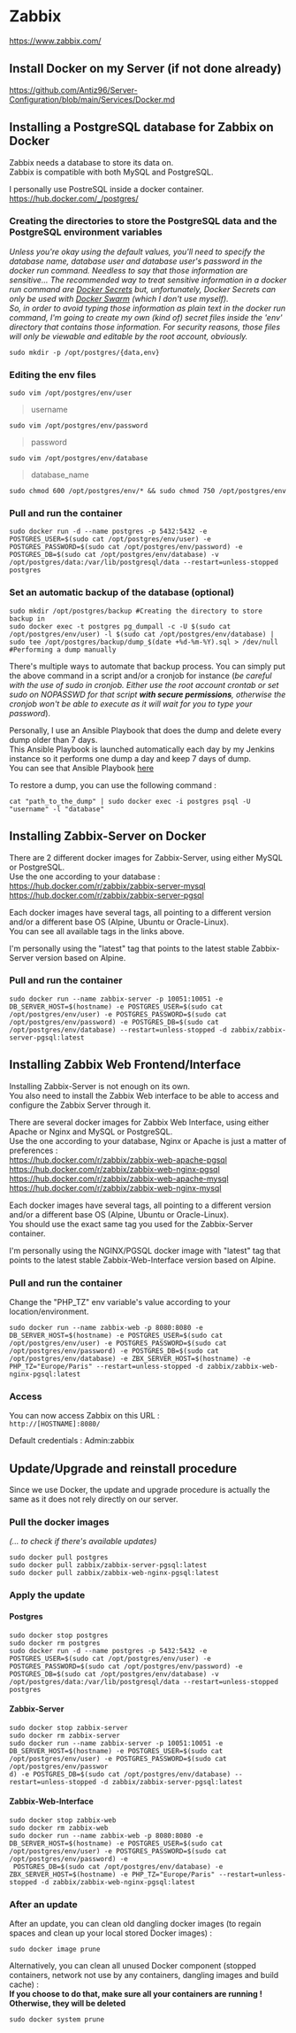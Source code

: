 # Zabbix

https://www.zabbix.com/

## Install Docker on my Server (if not done already)

https://github.com/Antiz96/Server-Configuration/blob/main/Services/Docker.md

## Installing a PostgreSQL database for Zabbix on Docker

Zabbix needs a database to store its data on.  
Zabbix is compatible with both MySQL and PostgreSQL.  
  
I personally use PostreSQL inside a docker container.
https://hub.docker.com/_/postgres/

### Creating the directories to store the PostgreSQL data and the PostgreSQL environment variables

*Unless you're okay using the default values, you'll need to specify the database name, database user and database user's password in the docker run command. Needless to say that those information are sensitive... The recommended way to treat sensitive information in a docker run command are [Docker Secrets](https://docs.docker.com/engine/swarm/secrets/) but, unfortunately, Docker Secrets can only be used with [Docker Swarm](https://www.sumologic.com/glossary/docker-swarm/) (which I don't use myself).*   
*So, in order to avoid typing those information as plain text in the docker run command, I'm going to create my own (kind of) secret files inside the 'env' directory that contains those information. For security reasons, those files will only be viewable and editable by the root account, obviously.*  

```
sudo mkdir -p /opt/postgres/{data,env}
```

### Editing the env files

```
sudo vim /opt/postgres/env/user
```
> username  
    
```
sudo vim /opt/postgres/env/password
```
> password  
  
```
sudo vim /opt/postgres/env/database
```
> database_name  

```
sudo chmod 600 /opt/postgres/env/* && sudo chmod 750 /opt/postgres/env
```

### Pull and run the container

```
sudo docker run -d --name postgres -p 5432:5432 -e POSTGRES_USER=$(sudo cat /opt/postgres/env/user) -e POSTGRES_PASSWORD=$(sudo cat /opt/postgres/env/password) -e POSTGRES_DB=$(sudo cat /opt/postgres/env/database) -v /opt/postgres/data:/var/lib/postgresql/data --restart=unless-stopped postgres
```

### Set an automatic backup of the database (optional) 

```
sudo mkdir /opt/postgres/backup #Creating the directory to store backup in
sudo docker exec -t postgres pg_dumpall -c -U $(sudo cat /opt/postgres/env/user) -l $(sudo cat /opt/postgres/env/database) | sudo tee /opt/postgres/backup/dump_$(date +%d-%m-%Y).sql > /dev/null #Performing a dump manually
```

There's multiple ways to automate that backup process. You can simply put the above command in a script and/or a cronjob for instance (*be careful with the use of sudo in cronjob. Either use the root account crontab or set sudo on NOPASSWD for that script **with secure permissions**, otherwise the cronjob won't be able to execute as it will wait for you to type your password*).  
  
Personally, I use an Ansible Playbook that does the dump and delete every dump older than 7 days.  
This Ansible Playbook is launched automatically each day by my Jenkins instance so it performs one dump a day and keep 7 days of dump.  
You can see that Ansible Playbook [here](https://github.com/Antiz96/Server-Configuration/blob/main/Ansible-Playbooks/server/roles/dump_zabbix_db/tasks/main.yml)  
  
To restore a dump, you can use the following command :

```
cat "path_to_the_dump" | sudo docker exec -i postgres psql -U "username" -l "database"
```

## Installing Zabbix-Server on Docker

There are 2 different docker images for Zabbix-Server, using either MySQL or PostgreSQL.  
Use the one according to your database :  
https://hub.docker.com/r/zabbix/zabbix-server-mysql  
https://hub.docker.com/r/zabbix/zabbix-server-pgsql  
  
Each docker images have several tags, all pointing to a different version and/or a different base OS (Alpine, Ubuntu or Oracle-Linux).  
You can see all available tags in the links above.  
  
I'm personally using the "latest" tag that points to the latest stable Zabbix-Server version based on Alpine.  

### Pull and run the container 

```
sudo docker run --name zabbix-server -p 10051:10051 -e DB_SERVER_HOST=$(hostname) -e POSTGRES_USER=$(sudo cat /opt/postgres/env/user) -e POSTGRES_PASSWORD=$(sudo cat /opt/postgres/env/password) -e POSTGRES_DB=$(sudo cat /opt/postgres/env/database) --restart=unless-stopped -d zabbix/zabbix-server-pgsql:latest
```

## Installing Zabbix Web Frontend/Interface

Installing Zabbix-Server is not enough on its own.  
You also need to install the Zabbix Web interface to be able to access and configure the Zabbix Server through it.  
  
There are several docker images for Zabbix Web Interface, using either Apache or Nginx and MySQL or PostgreSQL.  
Use the one according to your database, Nginx or Apache is just a matter of preferences :   
https://hub.docker.com/r/zabbix/zabbix-web-apache-pgsql  
https://hub.docker.com/r/zabbix/zabbix-web-nginx-pgsql  
https://hub.docker.com/r/zabbix/zabbix-web-apache-mysql  
https://hub.docker.com/r/zabbix/zabbix-web-nginx-mysql  
  
Each docker images have several tags, all pointing to a different version and/or a different base OS (Alpine, Ubuntu or Oracle-Linux).  
You should use the exact same tag you used for the Zabbix-Server container.  
  
I'm personally using the NGINX/PGSQL docker image with "latest" tag that points to the latest stable Zabbix-Web-Interface version based on Alpine.  

### Pull and run the container

Change the "PHP_TZ" env variable's value according to your location/environment.

```
sudo docker run --name zabbix-web -p 8080:8080 -e DB_SERVER_HOST=$(hostname) -e POSTGRES_USER=$(sudo cat /opt/postgres/env/user) -e POSTGRES_PASSWORD=$(sudo cat /opt/postgres/env/password) -e POSTGRES_DB=$(sudo cat /opt/postgres/env/database) -e ZBX_SERVER_HOST=$(hostname) -e PHP_TZ="Europe/Paris" --restart=unless-stopped -d zabbix/zabbix-web-nginx-pgsql:latest
```

### Access

You can now access Zabbix on this URL :  
`http://[HOSTNAME]:8080/`

Default credentials : Admin:zabbix

## Update/Upgrade and reinstall procedure

Since we use Docker, the update and upgrade procedure is actually the same as it does not rely directly on our server.  

### Pull the docker images 

*(... to check if there's available updates)*  

```
sudo docker pull postgres
sudo docker pull zabbix/zabbix-server-pgsql:latest
sudo docker pull zabbix/zabbix-web-nginx-pgsql:latest 
```

### Apply the update

#### Postgres

```
sudo docker stop postgres
sudo docker rm postgres
sudo docker run -d --name postgres -p 5432:5432 -e POSTGRES_USER=$(sudo cat /opt/postgres/env/user) -e POSTGRES_PASSWORD=$(sudo cat /opt/postgres/env/password) -e POSTGRES_DB=$(sudo cat /opt/postgres/env/database) -v /opt/postgres/data:/var/lib/postgresql/data --restart=unless-stopped postgres
```

#### Zabbix-Server

```
sudo docker stop zabbix-server
sudo docker rm zabbix-server
sudo docker run --name zabbix-server -p 10051:10051 -e DB_SERVER_HOST=$(hostname) -e POSTGRES_USER=$(sudo cat /opt/postgres/env/user) -e POSTGRES_PASSWORD=$(sudo cat /opt/postgres/env/passwor
d) -e POSTGRES_DB=$(sudo cat /opt/postgres/env/database) --restart=unless-stopped -d zabbix/zabbix-server-pgsql:latest
```

#### Zabbix-Web-Interface

```
sudo docker stop zabbix-web
sudo docker rm zabbix-web
sudo docker run --name zabbix-web -p 8080:8080 -e DB_SERVER_HOST=$(hostname) -e POSTGRES_USER=$(sudo cat /opt/postgres/env/user) -e POSTGRES_PASSWORD=$(sudo cat /opt/postgres/env/password) -e
 POSTGRES_DB=$(sudo cat /opt/postgres/env/database) -e ZBX_SERVER_HOST=$(hostname) -e PHP_TZ="Europe/Paris" --restart=unless-stopped -d zabbix/zabbix-web-nginx-pgsql:latest
```

### After an update 

After an update, you can clean old dangling docker images (to regain spaces and clean up your local stored Docker images) :  

```
sudo docker image prune
```

Alternatively, you can clean all unused Docker component (stopped containers, network not use by any containers, dangling images and build cache) :  
**If you choose to do that, make sure all your containers are running ! Otherwise, they will be deleted**

```
sudo docker system prune
```
